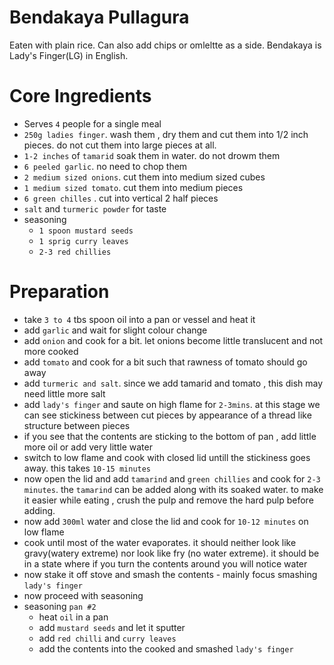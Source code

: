 # Bendakaya Pullagura
Eaten with plain rice. Can also add chips or omleltte as a side. Bendakaya is Lady's Finger(LG) in English.

# Core Ingredients
- Serves `4` people for a single meal
- `250g ladies finger`. wash them , dry them and cut them into 1/2 inch pieces. do not cut them into large pieces at all.
- `1-2 inches` of `tamarid` soak them in water. do not drowm them
- `6 peeled garlic`. no need to chop them
- `2 medium sized onions`. cut them into medium sized cubes
- `1 medium sized tomato`. cut them into medium pieces
- `6 green chilles` . cut into vertical 2 half pieces
- `salt` and `turmeric powder` for taste
- seasoning
   - `1 spoon mustard seeds`
   - `1 sprig curry leaves`
   - `2-3 red chillies`
 
# Preparation
- take `3 to 4` tbs spoon oil into a pan or vessel and heat it
- add `garlic` and wait for slight colour change
- add `onion` and cook for a bit. let onions become little translucent and not more cooked
- add `tomato` and cook for a bit such that rawness of tomato should go away
- add `turmeric and salt`. since we add tamarid and tomato , this dish may need little more salt
- add `lady's finger` and saute on high flame for `2-3mins`. at this stage we can see stickiness between cut pieces by appearance of a thread like structure between pieces
- if you see that the contents are sticking to the bottom of pan , add little more oil or add very little water 
- switch to low flame and cook with closed lid untill the stickiness goes away. this takes `10-15 minutes`
- now open the lid and add `tamarind` and `green chillies` and cook for `2-3 minutes`. the `tamarind` can be added along with its soaked water. to make it easier while eating , crush the pulp and remove the hard pulp before adding.
- now add `300ml` water and close the lid and cook for `10-12 minutes` on low flame
- cook until most of the water evaporates. it should neither look like gravy(watery extreme) nor look like fry (no water extreme). it should be in a state where if you turn the contents around you will notice water
- now stake it off stove and smash the contents - mainly focus smashing `lady's finger`
- now proceed with seasoning
- seasoning `pan #2`
    - heat `oil` in a pan
    - add `mustard seeds` and let it sputter
    - add `red chilli` and `curry leaves`
    - add the contents into the cooked and smashed `lady's finger` 
